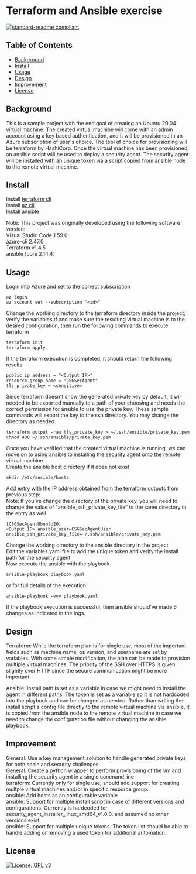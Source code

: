 # Terraform and Ansible exercise

[![standard-readme compliant](https://img.shields.io/badge/readme%20style-standard-brightgreen.svg?style=flat-square)](https://github.com/RichardLitt/standard-readme)


## Table of Contents

- [Background](#background)
- [Install](#install)
- [Usage](#usage)
- [Design](#design)
- [Improvement](#improvement)
- [License](#license)

## Background
This is a sample project with the end goal of creating an Ubuntu 20.04 virtual machine. The created virtual machine will come with an admin account using a key based authentication, and it will be provisioned in an Azure subscription of user's choice. The tool of choice for provisioning will be terraform by HashiCorp. Once the virtual machine has been provisioned, an ansible script will be used to deploy a security agent. The security agent will be installed with an unique token via a script copied from ansible node to the remote virtual machine.

## Install
Install [terraform cli](https://developer.hashicorp.com/terraform/downloads)<br/>
Install [az cli](https://learn.microsoft.com/en-us/cli/azure/install-azure-cli)<br/>
Install [ansible](https://docs.ansible.com/ansible/latest/installation_guide/intro_installation.html)<br/>

Note: This project was originally developed using the following software version:<br/>
Visual Studio Code 1.59.0<br/>
azure-cli 2.47.0<br/>
Terraform v1.4.5<br/>
ansible [core 2.14.4]<br/>

## Usage
Login into Azure and set to the correct subscription
```
az login
az account set --subscription "<id>"
```
Change the working directory to the terraform directory inside the project; verify the variables.tf and make sure the resulting virtual machine is to the desired configuration, then run the following commands to execute terraform
```
terraform init
terraform apply
```
If the terraform execution is completed, it should return the following results:
```
public_ip_address = "<Output IP>"
resource_group_name = "CSGSecAgent"
tls_private_key = <sensitive>
```
Since terraform doesn't show the generated private key by default, it will needed to be exported manually to a path of your choosing and needs the correct permission for ansible to use the private key. These sample commands will export the key to the ssh directory. You may change the directory as needed. 
```
terraform output -raw tls_private_key > ~/.ssh/ansible/private_key.pem
chmod 400 ~/.ssh/ansible/private_key.pem
```
Once you have verified that the created virtual machine is running, we can move on to using ansible to installing the security agent onto the remote virtual machine.<br/>
Create the ansible host directory if it does not exist<br/>
```
mkdir /etc/ansible/hosts
```
Add entry with the IP address obtained from the terraform outputs from previous step:<br/>
Note: If you've change the directory of the private key, you will need to change the value of "ansible_ssh_private_key_file" to the same directory in the entry as well.<br/>
```
[CSGSecAgentUbuntu20]
<Output IP> ansible_user=CSGSecAgentUser ansible_ssh_private_key_file=~/.ssh/ansible/private_key.pem
```
Change the working directory to the ansible directory in the project<br/>
Edit the variables.yaml file to add the unique token and verify the install path for the security agent<br/>
Now execute the ansible with the playbook<br/>
```
ansible-playbook playbook.yaml
```
or for full details of the execution:
```
ansible-playbook -vvv playbook.yaml
```
If the playbook execution is successful, then ansible should've made 5 changes as indicated in the logs.

## Design
Terraform: While the terraform plan is for single use, most of the important fields such as machine name, os version, and username are set by variables. With some simple modification, the plan can be made to provision multiple virtual machines. The priority of the SSH over HTTPS is given slightly over HTTP since the secure communication might be more important.

Ansible: Install path is set as a variable in case we might need to install the agent in different paths. The token is set as a variable so it is not hardcoded into the playbook and can be changed as needed. Rather than writing the install script's config file directly to the remote virtual machine via ansible, it is copied from the ansible node to the remote virtual machine in case we need to change the configuration file without changing the ansible playbook.

## Improvement
General: Use a key management solution to handle generated private keys for both scale and security challenges.<br/>
General: Create a python wrapper to perform provisioning of the vm and installing the security agent in a single command line<br/>
terraform: Currently only for single use, should add support for creating multple virtual machines and/or in specific resource group.<br/>
ansible: Add hosts as an configurable variable<br/>
ansible: Support for multiple install script in case of different versions and configurations. Currently is hardcoded for security_agent_installer_linux_amd64_v1.0.0. and assumed no other versions exist.<br/>
ansible: Support for multiple unique tokens. The token list should be able to handle adding or removing a used token for additional automation.<br/>

## License
[![License: GPL v3](https://img.shields.io/badge/License-GPLv3-blue.svg)](https://www.gnu.org/licenses/gpl-3.0)